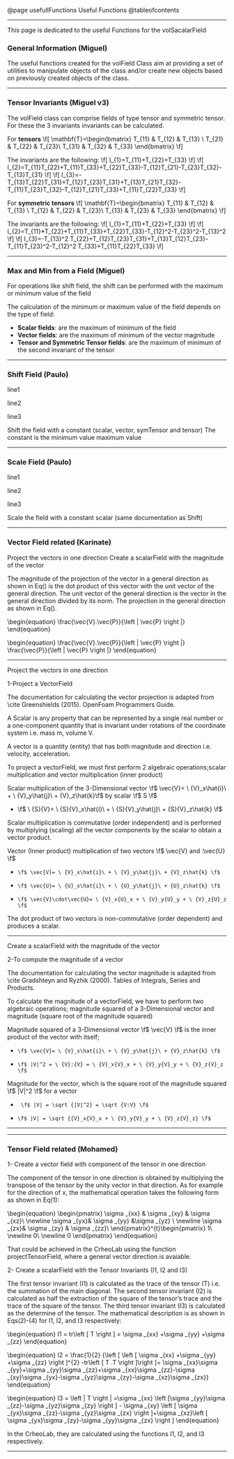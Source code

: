 @page usefullFunctions Useful Functions
@tableofcontents

----


This page is dedicated to the useful Functions for the volSacalarField

### General Information (Miguel)

The useful functions created for the volField Class aim at providing a set of utilities to manipulate objects of the class and/or create new objects based on previously created objects of the class.

----
### Tensor Invariants (Miguel v3)
The volField class can comprise fields of type tensor and symmetric tensor. For these the 3 invariants invariants can be calculated.

For **tensors**
\f[
\mathbf{T}=\begin{bmatrix}
T_{11} & T_{12} & T_{13} \\ 
T_{21} & T_{22} & T_{23}\\ 
T_{31} & T_{32} & T_{33}
\end{bmatrix}
\f]

The invariants are the following:
\f[
I_{1}=T_{11}+T_{22}+T_{33}
\f]
\f[
I_{2}=T_{11}T_{22}+T_{11}T_{33}+T_{22}T_{33}-T_{12}T_{21}-T_{23}T_{32}-T_{13}T_{31}
\f]
\f[
I_{3}=-T_{13}T_{22}T_{31}+T_{12}T_{23}T_{31}+T_{13}T_{21}T_{32}-T_{11}T_{23}T_{32}-T_{12}T_{21}T_{33}+T_{11}T_{22}T_{33}
\f]

For **symmetric tensors**
\f[
\mathbf{T}=\begin{bmatrix}
T_{11} & T_{12} & T_{13} \\ 
T_{12} & T_{22} & T_{23}\\ 
T_{13} & T_{23} & T_{33}
\end{bmatrix}
\f]

The invariants are the following:
\f[
I_{1}=T_{11}+T_{22}+T_{33}
\f]
\f[
I_{2}=T_{11}*T_{22}+T_{11}T_{33}+T_{22}T_{33}-T_{12}^2-T_{23}^2-T_{13}^2
\f]
\f[
I_{3}=-T_{13}^2 T_{22}+T_{12}T_{23}T_{31}+T_{13}T_{12}T_{23}-T_{11}T_{23}^2-T_{12}^2 T_{33}+T_{11}T_{22}T_{33}
\f]

----
### Max and Min from a Field (Miguel)
For operations like shift field, the shift can be performed with the maximum or minimum value of the field

The calculation of the minimum or maximum value of the field depends on the type of field:

* **Scalar fields**: are the maximum of minimum of the field
* **Vector fields**: are the maximum of minimum of the vector magnitude
* **Tensor and Symmetric Tensor fields**: are the maximum of minimum of the second invariant of the tensor


----
### Shift Field (Paulo)
line1

line2

line3

Shift the field with a constant (scalar, vector, symTensor and tensor)
The constant is the
minimum value
maximum value


----
### Scale Field (Paulo)
line1

line2

line3

Scale the field with a constant scalar (same documentation as Shift)


----
### Vector Field related (Karinate)

Project the vectors in one direction
Create a scalarField with the magnitude of the vector

The magnitude of the projection of the vector in a general direction as shown in Eq() is the dot product of this vector with the unit vector of the general direction. The unit vector of the general direction is the vector in the general direction divided by its norm. The projection in the general direction as shown in Eq().


\begin{equation}
\frac{\vec{V}.\vec{P}}{\left \| \vec{P} \right \|} 
\end{equation}

\begin{equation}
\frac{\vec{V}.\vec{P}}{\left \| \vec{P} \right \|} \frac{\vec{P}}{\left \| \vec{P} \right \|}
\end{equation}

------

Project the vectors in one direction

1-Project a VectorField  

The documentation for calculating the vector projection is adapted from \cite  Greenshields (2015). OpenFoam Programmers Guide.

A Scalar is any property that can be represented by a single real number or a one-component quantity that is invariant under rotations of the coordinate system i.e. mass m, volume V.

A vector is a quantity (entity) that has both magnitude and direction i.e. velocity, acceleration.

To project a vectorField, we must first perform 2 algebraic operations;scalar multiplication and vector multiplication (inner product)	

 Scalar multiplication of the 3-Dimensional vector \f$ \vec{V}= \ {V}_x\hat{i}\ + \ {V}_y\hat{j}\ + {V}_z\hat{k}\f$ by scalar \f$ S \f$ 

*    \f$ \ {S}{V}= \ {S}{V}_x\hat{i}\ + \ {S}{V}_y\hat{j}\ + {S}{V}_z\hat{k} \f$ 
	
Scalar multiplication is commutative (order independent) and is performed by multiplying (scaling) all the vector components by the scalar to obtain a vector product. 


 Vector (Inner product) multiplication of two vectors \f$ \vec{V} and \:\vec{U} \f$  

*     \f$ \vec{V}= \ {V}_x\hat{i}\ + \ {V}_y\hat{j}\ + {V}_z\hat{k} \f$ 

*     \f$ \vec{U}= \ {U}_x\hat{i}\ + \ {U}_y\hat{j}\ + {U}_z\hat{k} \f$ 


*     \f$ \vec{V}\cdot\vec{U}= \ {V}_x{U}_x + \ {V}_y{U}_y + \ {V}_z{U}_z \f$ 

The dot product of two vectors is non-commutative (order dependent) and produces a scalar.

----

Create a scalarField with the magnitude of the vector

2-To compute the magnitude of a vector 

The documentation for calculating the vector magnitude is adapted from \cite  Gradshteyn and Ryzhik (2000). Tables of Integrals, Series and Products.

To calculate the magnitude of a vectorField, we have to perform two algebraic operations; magnitude squared of a 3-Dimensional vector and magnitude (square root of the magnitude squared)

Magnitude squared of a 3-Dimensional vector \f$ \vec{V} \f$ is the inner product of the vector with itself;

*     \f$ \vec{V}= \ {V}_x\hat{i}\ + \ {V}_y\hat{j}\ + {V}_z\hat{k} \f$

*     \f$ |V|^2 = \ {V}:{V} = \ {V}_x{V}_x + \ {V}_y{V}_y + \ {V}_z{V}_z \f$ 


Magnitude for the vector, which is the square root of the magnitude squared \f$ |V|^2 \f$ for a vector 

*      \f$ |V| = \sqrt {|V|^2} = \sqrt {V:V} \f$ 


*     \f$ |V| = \sqrt {{V}_x{V}_x + \ {V}_y{V}_y + \ {V}_z{V}_z} \f$ 

----
----
### Tensor Field related (Mohamed)
1- Create a vector field with component of the tensor in one direction

The component of the tensor in one direction is obtained by multiplying the transpose of the tensor by the unity vector in that direction. As for example for the direction of x, the mathematical operation takes the following form as shown in Eq(1): 


\begin{equation}
\begin{pmatrix}
\sigma _{xx} & \sigma _{xy} & \sigma _{xz}\\ 
\newline
\sigma _{yx}& \sigma _{yy} &\sigma _{yz} \\ 
\newline
\sigma _{zx}& \sigma _{zy} & \sigma _{zz}\ 
\end{pmatrix}^{t}\begin{pmatrix}
1\\ 
\newline
0\\ 
\newline
0
\end{pmatrix}
\end{equation}

That could be achieved in the CrheoLab using the function projectTensorField, where a general vector direction is avaiable.


2- Create a scalarField with the Tensor Invariants (I1, I2 and I3)

The first tensor invariant (I1) is calculated as the trace of the tensor (T) i.e. the summation of the main diagonal. The second tensor invariant (I2) is calculated as half the extraction of the square of the tensor’s trace and the trace of the square of the tensor. The third tensor invariant (I3) is calculated as the determine of the tensor. The mathematical description is as shown in Eqs(2)-(4) for I1, I2, and I3 respectively:

\begin{equation}
I1 =  tr\left [ T \right ] = \sigma _{xx} +\sigma _{yy} +\sigma _{zz}
\end{equation}

\begin{equation}
I2 = \frac{1}{2} {\left [ \left [ \sigma _{xx} +\sigma _{yy} +\sigma _{zz}  \right ]^{2} -tr\left [ T .T \right ]\right ]= \sigma _{xx}\sigma _{yy}+\sigma _{yy}\sigma _{zz}+\sigma _{xx}\sigma _{zz}-\sigma _{xy}\sigma _{yx}-\sigma _{yz}\sigma _{zy}-\sigma _{xz}\sigma _{zx}}
\end{equation}

\begin{equation}
I3 = \left | T \right | =\sigma _{xx} \left [\sigma _{yy}\sigma _{zz}-\sigma _{yz}\sigma _{zy}  \right ] - \sigma _{xy} \left [ \sigma _{yx}\sigma _{zz}-\sigma _{yz}\sigma _{zx} \right ]+\sigma _{xz}\left [ \sigma _{yx}\sigma _{zy}-\sigma _{yy}\sigma _{zx} \right ]
\end{equation}

In the CrheoLab, they are calculated using the functions I1, I2, and I3 respectively.

----
